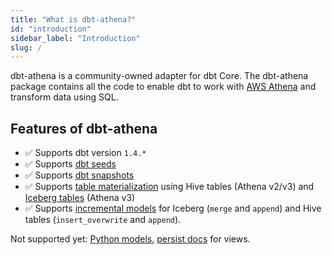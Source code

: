 ```yaml
---
title: "What is dbt-athena?"
id: "introduction"
sidebar_label: "Introduction"
slug: /
---
```


dbt-athena is a community-owned adapter for dbt Core. The dbt-athena package contains all the code to enable dbt to work with [AWS Athena](https://aws.amazon.com/athena/) and transform data using SQL.

## Features of dbt-athena

- ✅ Supports dbt version `1.4.*`
- ✅ Supports [dbt seeds](https://docs.getdbt.com/docs/building-a-dbt-project/seeds)
- ✅ Supports [dbt snapshots](https://docs.getdbt.com/docs/build/snapshots)
- ✅ Supports [table materialization](https://docs.getdbt.com/docs/build/materializations#table) using Hive tables (Athena v2/v3) and [Iceberg tables](https://docs.aws.amazon.com/athena/latest/ug/querying-iceberg.html) (Athena v3)
- ✅ Supports [incremental models](https://docs.getdbt.com/docs/build/incremental-models) for Iceberg (`merge` and `append`) and Hive tables (`insert_overwrite` and `append`).

Not supported yet: [Python models](https://docs.getdbt.com/docs/build/python-models#configuring-python-models), [persist docs](https://docs.getdbt.com/reference/resource-configs/persist_docs) for views.
